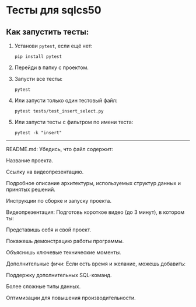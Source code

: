# Тесты для sqlcs50

## Как запустить тесты:

1. Установи `pytest`, если ещё нет:

   ```
   pip install pytest
   ```

2. Перейди в папку с проектом.

3. Запусти все тесты:

   ```
   pytest
   ```

4. Или запусти только один тестовый файл:

   ```
   pytest tests/test_insert_select.py
   ```

5. Или запусти тесты с фильтром по имени теста:
   ```
   pytest -k "insert"
   ```

---

README.md: Убедись, что файл содержит:

   Название проекта.

   Ссылку на видеопрезентацию.

   Подробное описание архитектуры, используемых структур данных и принятых решений.

   Инструкции по сборке и запуску проекта.


Видеопрезентация: Подготовь короткое видео (до 3 минут), в котором ты:

   Представишь себя и свой проект.

   Покажешь демонстрацию работы программы.

   Объяснишь ключевые технические моменты.

Дополнительные фичи: Если есть время и желание, можешь добавить:

   Поддержку дополнительных SQL-команд.
   
   Более сложные типы данных.
   
   Оптимизации для повышения производительности.